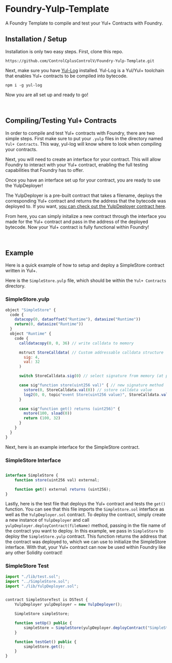 # Foundry-Yulp-Template

A Foundry Template to compile and test your Yul+ Contracts with Foundry.

## Installation / Setup

Installation is only two easy steps. First, clone this repo.

```
https://github.com/ControlCplusControlV/Foundry-Yulp-Template.git
```

Next, make sure you have [Yul-Log](https://github.com/ControlCplusControlV/Yul-Log) installed. Yul-Log is a Yul/Yul+ toolchain that enables Yul+ contracts to be compiled into bytecode.

```
npm i -g yul-log  
```

Now you are all set up and ready to go!

<br>

## Compiling/Testing Yul+ Contracts

In order to compile and test Yul+ contracts with Foundry, there are two simple steps. First make sure to put your `.yulp` files in the directory named `Yul+ Contracts`. This way, yul-log will know where to look when compiling your contracts.

Next, you will need to create an interface for your contract. This will allow Foundry to interact with your Yul+ contract, enabling the full testing capabilities that Foundry has to offer.

Once you have an interface set up for your contract, you are ready to use the YulpDeployer! 

The YulpDeployer is a pre-built contract that takes a filename, deploys the corresponding Yul+ contract and returns the address that the bytecode was deployed to. If you want, [you can check out the YulpDeployer contract here](). 

From here, you can simply initalize a new contract through the interface you made for the Yul+ contract and pass in the address of the deployed bytecode. Now your Yul+ contract is fully functional within Foundry!

<br>

## Example
Here is a quick example of how to setup and deploy a SimpleStore contract written in Yul+.

Here is the `SimpleStore.yulp` file, which should be within the `Yul+ Contracts` directory.

### SimpleStore.yulp
```js
object "SimpleStore" {
  code {
    datacopy(0, dataoffset("Runtime"), datasize("Runtime"))
    return(0, datasize("Runtime"))
  }
  object "Runtime" {
    code {
      calldatacopy(0, 0, 36) // write calldata to memory

      mstruct StoreCalldata( // Custom addressable calldata structure
        sig: 4,
        val: 32
      )

      switch StoreCalldata.sig(0) // select signature from memory (at position 0)

      case sig"function store(uint256 val)" { // new signature method
        sstore(0, StoreCalldata.val(0)) // sstore calldata value
        log2(0, 0, topic"event Store(uint256 value)", StoreCalldata.val(0))
      }

      case sig"function get() returns (uint256)" {
        mstore(100, sload(0))
        return (100, 32)
      }
    }
  }
}
```

Next, here is an example interface for the SimpleStore contract.

### SimpleStore Interface

```js

interface SimpleStore {
    function store(uint256 val) external;

    function get() external returns (uint256);
}
```

Lastly, here is the test file that deploys the Yul+ contract and tests the `get()` function. You can see that this file imports the `SimpleStore.sol` interface as well as the `YulpDeployer.sol` contract. To deploy the contract, simply create a new instance of `YulpDeployer` and call `yulpDeployer.deployContract(fileName)` method, passing in the file name of the contract you want to deploy. In this example, we pass in `SimpleStore` to deploy the `SimpleStore.yulp` contract. This function returns the address that the contract was deployed to, which we can use to initialize the SimpleStore interface. With that, your Yul+ contract can now be used within Foundry like any other Solidity contract!

### SimpleStore Test

```js
import "./lib/test.sol";
import "../SimpleStore.sol";
import "./lib/YulpDeployer.sol";


contract SimpleStoreTest is DSTest {
    YulpDeployer yulpDeployer = new YulpDeployer();

    SimpleStore simpleStore;

    function setUp() public {
        simpleStore = SimpleStore(yulpDeployer.deployContract("SimpleStore"));
    }

    function testGet() public {
        simpleStore.get();
    }
}
```

